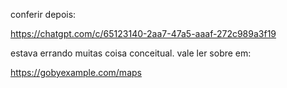 conferir depois:

https://chatgpt.com/c/65123140-2aa7-47a5-aaaf-272c989a3f19

estava errando muitas coisa conceitual. vale ler sobre em:


https://gobyexample.com/maps


